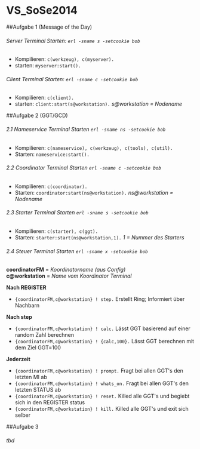 VS_SoSe2014
===========

##Aufgabe 1 (Message of the Day)

###### Server Terminal Starten: `erl -sname s -setcookie bob`

- Kompilieren: `c(werkzeug), c(myserver).`
- starten: `myserver:start().`

###### Client Terminal Starten: `erl -sname c -setcookie bob`

- Kompilieren: `c(client).`
- starten: `client:start(s@workstation).`    *s@workstation = Nodename*


##Aufgabe 2 (GGT/GCD)

###### 2.1 Nameservice Terminal Starten `erl -sname ns -setcookie bob`

- Kompilieren: `c(nameservice), c(werkzeug), c(tools), c(util).`
- Starten: `nameservice:start().`
 
###### 2.2 Coordinator Terminal Starten `erl -sname c -setcookie bob`

- Kompilieren: `c(coordinator).`
- Starten: `coordinator:start(ns@workstation).`    *ns@workstation = Nodename*

###### 2.3 Starter Terminal Starten `erl -sname s -setcookie bob`

- Kompilieren: `c(starter), c(ggt).`
- Starten: `starter:start(ns@workstation,1).`      *1 = Nummer des Starters*

###### 2.4 Steuer Terminal Starten `erl -sname x -setcookie bob`
**coordinatorFM** = *Koordinatorname (aus Config)*<br>
**c@workstation** = *Name vom Koordinator Terminal*

**Nach REGISTER**
- `{coordinatorFM,c@workstation} ! step.` Erstellt Ring; Informiert über Nachbarn

**Nach step**
- `{coordinatorFM,c@workstation} ! calc.` Lässt GGT basierend auf einer random Zahl berechnen
- `{coordinatorFM,c@workstation} ! {calc,100}.` Lässt GGT berechnen mit dem Ziel GGT=100

**Jederzeit**
- `{coordinatorFM,c@workstation} ! prompt.` Fragt bei allen GGT's den letzten MI ab
- `{coordinatorFM,c@workstation} ! whats_on.` Fragt bei allen GGT's den letzten STATUS ab
- `{coordinatorFM,c@workstation} ! reset.` Killed alle GGT's und begiebt sich in den REGISTER status
- `{coordinatorFM,c@workstation} ! kill.` Killed alle GGT's und exit sich selber


##Aufgabe 3 

###### tbd
